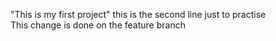 "This is my first project"
this is the second line just to practise  
This change is done on the feature branch